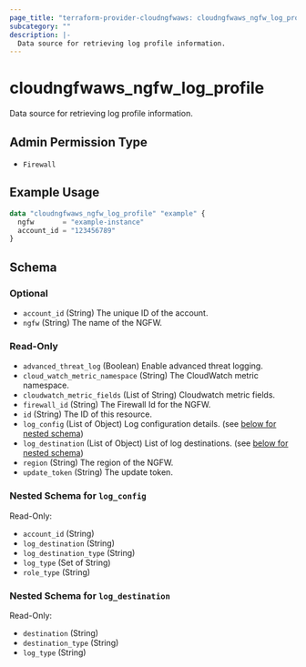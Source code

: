 ```yaml
---
page_title: "terraform-provider-cloudngfwaws: cloudngfwaws_ngfw_log_profile Data Source"
subcategory: ""
description: |-
  Data source for retrieving log profile information.
---
```


# cloudngfwaws_ngfw_log_profile

Data source for retrieving log profile information.


## Admin Permission Type

* `Firewall`


## Example Usage

```terraform
data "cloudngfwaws_ngfw_log_profile" "example" {
  ngfw       = "example-instance"
  account_id = "123456789"
}
```


<!-- schema generated by tfplugindocs -->
## Schema

### Optional

- `account_id` (String) The unique ID of the account.
- `ngfw` (String) The name of the NGFW.

### Read-Only

- `advanced_threat_log` (Boolean) Enable advanced threat logging.
- `cloud_watch_metric_namespace` (String) The CloudWatch metric namespace.
- `cloudwatch_metric_fields` (List of String) Cloudwatch metric fields.
- `firewall_id` (String) The Firewall Id for the NGFW.
- `id` (String) The ID of this resource.
- `log_config` (List of Object) Log configuration details. (see [below for nested schema](#nestedatt--log_config))
- `log_destination` (List of Object) List of log destinations. (see [below for nested schema](#nestedatt--log_destination))
- `region` (String) The region of the NGFW.
- `update_token` (String) The update token.

<a id="nestedatt--log_config"></a>
### Nested Schema for `log_config`

Read-Only:

- `account_id` (String)
- `log_destination` (String)
- `log_destination_type` (String)
- `log_type` (Set of String)
- `role_type` (String)


<a id="nestedatt--log_destination"></a>
### Nested Schema for `log_destination`

Read-Only:

- `destination` (String)
- `destination_type` (String)
- `log_type` (String)
